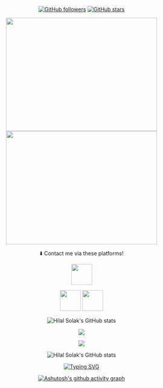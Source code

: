 <!-- ![GitHub stars](https://img.shields.io/github/stars/HilalSolak?style=social) -->
<div align="center">

[![GitHub followers](https://img.shields.io/github/followers/HilalSolak?style=flat&logo=github)](https://github.com/HilalSolak?tab=followers)
[![GitHub stars](https://img.shields.io/github/stars/HilalSolak?style=flat&logo=github&)](https://github.com/HilalSolak?tab=repositories)
  
  
<!--- [![Github visitors](https://visitor-badge.glitch.me/badge?page_id=HilalSolak.visitor-badge)](https://gitHub.com/HilalSolak) -->


<div align="center">
  <img src="https://user-images.githubusercontent.com/56636066/235534527-0e02947a-2bf6-40e7-b372-7653f0bb2b89.gif" width="400" height="300" hspace="20">
  <img src="https://user-images.githubusercontent.com/56636066/235524032-ac3eae09-ebb0-4504-9817-68f38c391237.gif" width="400" height="300" hspace="20">
</div>

 ⬇️ Contact me via these platforms!

 <a href="https://www.linkedin.com/in/hilal-solak-a2770b1a6/" target="_blank"><img src="https://user-images.githubusercontent.com/61664693/116171176-f19f5b00-a710-11eb-84e9-b16771b30e2d.png" width="55x"></img></a>

<a href="https://www.instagram.com/hilalsolak.0" target="_blank"><img src="https://user-images.githubusercontent.com/61664693/116333770-b702f480-a7dc-11eb-8654-0378659e4719.png" width="55px"></img></a>
<a href="mailto:hilalsolak869@gmail.com" target="_blank"><img src="https://user-images.githubusercontent.com/61664693/116171180-f237f180-a710-11eb-9aea-560e6d4490b7.png" width="55px"></img></a>

![Hilal Solak's GitHub stats](https://github-readme-stats.vercel.app/api?username=HilalSolak&count_private=true&show_icons=true&theme=midnight-purple&hide_border=true&bg_color=00000000&title_color=c792ea&text_color=c3c5cd&icon_color=ff79c6)

<p>
  <a href="https://github.com/HilalSolak?tab=repositories" target="_blank">
  <img src="https://github-readme-stats.vercel.app/api/top-langs/?username=HilalSolak&layout=compact&show_icons=true&theme=nord">
  </a>
  </p> 
  <p>
  <a href="https://github.com/HilalSolak" target="_blank">
 <img align="center"  src="https://github-readme-streak-stats.herokuapp.com?user=HilalSolak&theme=nord&date_format=j%20M%5B%20Y%5D"/>
  </a>
  </p>

![Hilal Solak's GitHub stats](https://github-readme-stats.vercel.app/api?username=HilalSolak&count_private=true&show_icons=true&theme=tokyonight&hide_border=true&bg_color=00000000&title_color=2c3e50&text_color=2c3e50&icon_color=2c3e50)

[![Typing SVG](https://readme-typing-svg.demolab.com?font=Ubuntu&size=27&color=e87f00&background=c4f7fc&center=true&vCenter=true&width=750&height=70&lines=The+writing%27s+on+the+wall%3BIt+won%27t+go+away%3BIt%27s+an+Omen%3BYou+just+run+on+automation)](https://www.youtube.com/watch?v=xMVTKOoy1uk)




[![Ashutosh's github activity graph](https://github-readme-activity-graph.cyclic.app/graph?username=HilalSolak&theme=nord)](https://github.com/HilalSolak)
</div>
